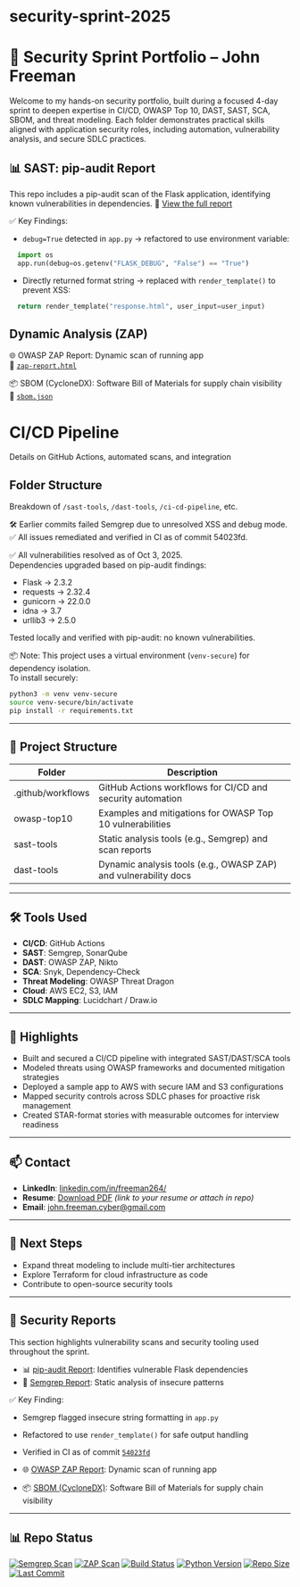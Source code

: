 # security-sprint-2025
# 🔐 Security Sprint Portfolio – John Freeman

Welcome to my hands-on security portfolio, built during a focused 4-day sprint to deepen expertise in CI/CD, OWASP Top 10, DAST, SAST, SCA, SBOM, and threat modeling. Each folder demonstrates practical skills aligned with application security roles, including automation, vulnerability analysis, and secure SDLC practices.


## 📊 SAST: pip-audit Report

This repo includes a pip-audit scan of the Flask application, identifying known vulnerabilities in dependencies.
📍 [View the full report](sast-tools/pip-audit-report.md)

✅ Key Findings:

- `debug=True` detected in `app.py` → refactored to use environment variable:

```python
  import os
  app.run(debug=os.getenv("FLASK_DEBUG", "False") == "True")
```
- Directly returned format string → replaced with `render_template()` to prevent XSS:
  
```python
  return render_template("response.html", user_input=user_input)
```

## Dynamic Analysis (ZAP)
🌐 OWASP ZAP Report: Dynamic scan of running app  
📄 [`zap-report.html`](./dast-tools/zap-report.html)

📦 SBOM (CycloneDX): Software Bill of Materials for supply chain visibility  
📄 [`sbom.json`](./sast-tools/sbom.json)

# CI/CD Pipeline
Details on GitHub Actions, automated scans, and integration

## Folder Structure
Breakdown of `/sast-tools`, `/dast-tools`, `/ci-cd-pipeline`, etc.

🛠️ Earlier commits failed Semgrep due to unresolved XSS and debug mode. 
✅ All issues remediated and verified in CI as of commit 54023fd.

✅ All vulnerabilities resolved as of Oct 3, 2025.  
Dependencies upgraded based on pip-audit findings:
- Flask → 2.3.2
- requests → 2.32.4
- gunicorn → 22.0.0
- idna → 3.7
- urllib3 → 2.5.0

Tested locally and verified with pip-audit: no known vulnerabilities.

📦 Note: This project uses a virtual environment (`venv-secure`) for dependency isolation.  
To install securely:

```bash
python3 -m venv venv-secure
source venv-secure/bin/activate
pip install -r requirements.txt
```
---

## 🧱 Project Structure

| Folder              | Description                                                  |
|---------------------|--------------------------------------------------------------|
| .github/workflows   | GitHub Actions workflows for CI/CD and security automation   |
| owasp-top10         | Examples and mitigations for OWASP Top 10 vulnerabilities    |
| sast-tools          | Static analysis tools (e.g., Semgrep) and scan reports       |
| dast-tools          | Dynamic analysis tools (e.g., OWASP ZAP) and vulnerability docs |

---

## 🛠️ Tools Used

- **CI/CD**: GitHub Actions
- **SAST**: Semgrep, SonarQube
- **DAST**: OWASP ZAP, Nikto
- **SCA**: Snyk, Dependency-Check
- **Threat Modeling**: OWASP Threat Dragon
- **Cloud**: AWS EC2, S3, IAM
- **SDLC Mapping**: Lucidchart / Draw.io

---

## 📌 Highlights

- Built and secured a CI/CD pipeline with integrated SAST/DAST/SCA tools
- Modeled threats using OWASP frameworks and documented mitigation strategies
- Deployed a sample app to AWS with secure IAM and S3 configurations
- Mapped security controls across SDLC phases for proactive risk management
- Created STAR-format stories with measurable outcomes for interview readiness

---

## 📫 Contact

- **LinkedIn**: [linkedin.com/in/freeman264/](https://www.linkedin.com/in/freeman264/) 
- **Resume**: [Download PDF](#) *(link to your resume or attach in repo)*
- **Email**: john.freeman.cyber@gmail.com 

---

## 🚀 Next Steps

- Expand threat modeling to include multi-tier architectures
- Explore Terraform for cloud infrastructure as code
- Contribute to open-source security tools

---

## 🔐 Security Reports

This section highlights vulnerability scans and security tooling used throughout the sprint.

- 📊 [pip-audit Report](sast-tools/pip-audit-report.md): Identifies vulnerable Flask dependencies
- 🧪 [Semgrep Report](sast-tools/semgrep-report.docx): Static analysis of insecure patterns

✅ Key Finding:
- Semgrep flagged insecure string formatting in `app.py`
- Refactored to use `render_template()` for safe output handling
- Verified in CI as of commit [`54023fd`](https://github.com/JohonJ/security-sprint-2025/commit/54023fd)
  
- 🌐 [OWASP ZAP Report](dast-tools/zap-report.docx): Dynamic scan of running app
- 📦 [SBOM (CycloneDX)](sast-tools/sbom.json): Software Bill of Materials for supply chain visibility

---

## 📊 Repo Status

[![Semgrep Scan](https://img.shields.io/badge/Semgrep-Passed-brightgreen)](https://github.com/JohonJ/security-sprint-2025/actions)
[![ZAP Scan](https://img.shields.io/badge/ZAP-Completed-blue)](https://github.com/JohonJ/security-sprint-2025/actions)
[![Build Status](https://img.shields.io/github/actions/workflow/status/JohonJ/security-sprint-2025/security.yml?branch=main)](https://github.com/JohonJ/security-sprint-2025/actions)
[![Python Version](https://img.shields.io/badge/Python-3.10-blue.svg)](https://www.python.org/downloads/release/python-3100/)
[![Repo Size](https://img.shields.io/github/repo-size/JohonJ/security-sprint-2025)](https://github.com/JohonJ/security-sprint-2025)
[![Last Commit](https://img.shields.io/github/last-commit/JohonJ/security-sprint-2025)](https://github.com/JohonJ/security-sprint-2025/commits/main)
